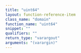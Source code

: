 ```yaml
---
title: "uint64"
layout: function-reference-item
class_name: "domain"
function_name: "uint64"
snippet: ""
qualifiers: ""
return_type: "varargout"
arguments: "(varargin)"
---
```


<pre class="help-text"></pre>
